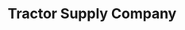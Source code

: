 ---
title: "Tractor Supply Company"
url: /homosassa-springs/tractor-supply-company/
shop: Dorfladen
---